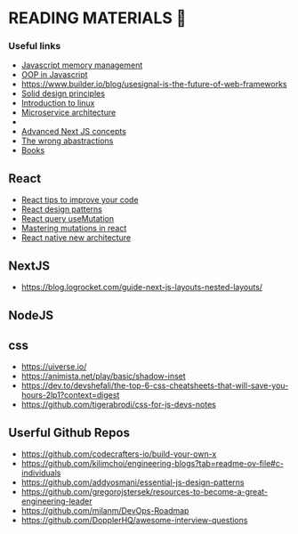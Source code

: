 # READING MATERIALS 📖

### Useful links
- <a href="https://itnext.io/javascript-memory-management-how-to-avoid-common-memory-leaks-and-improve-performance-c018dbbca954">Javascript memory management</a>
- <a href="https://www.freecodecamp.org/news/object-oriented-programming-javascript/">OOP in Javascript</a>
- https://www.builder.io/blog/usesignal-is-the-future-of-web-frameworks
- <a href="https://www.freecodecamp.org/news/solid-design-principles-in-software-development/">Solid design principles</a>
- <a href="https://www.freecodecamp.org/news/introduction-to-linux/">Introduction to linux</a>
- <a href="https://thenewstack.io/what-is-microservices-architecture/">Microservice architecture</a>
- <a href="https://cloudbytes.dev/aws-academy/how-to-install-and-run-wordpress-on-an-ec2-instance"></a>
- <a href="https://blog.devgenius.io/advanced-next-js-concepts-8439a8752597">Advanced Next JS concepts</a>
- <a href="https://sandimetz.com/blog/2016/1/20/the-wrong-abstraction">The wrong abastractions</a>
- <a href="https://github.com/EbookFoundation/free-programming-books">Books</a>

## React
- <a href="https://javascript.plainenglish.io/4-react-tips-to-instantly-improve-your-code-7456e028cfa3">React tips to improve your code</a>
- <a href="https://javascript.plainenglish.io/5-react-design-patterns-you-should-know-629030e2e2c7">React design patterns</a>
- <a href="https://profy.dev/article/react-query-usemutation">React query useMutation</a>
- <a href="https://tkdodo.eu/blog/mastering-mutations-in-react-query">Mastering mutations in react</a>
- <a href="https://medium.com/@mishraabhishek.11/react-native-new-architecture-937c76547b29">React native new architecture</a>

## NextJS
- https://blog.logrocket.com/guide-next-js-layouts-nested-layouts/

## NodeJS

## css
- https://uiverse.io/
- https://animista.net/play/basic/shadow-inset
- https://dev.to/devshefali/the-top-6-css-cheatsheets-that-will-save-you-hours-2lp1?context=digest
- https://github.com/tigerabrodi/css-for-js-devs-notes

## Userful Github Repos
- https://github.com/codecrafters-io/build-your-own-x
- https://github.com/kilimchoi/engineering-blogs?tab=readme-ov-file#c-individuals
- https://github.com/addyosmani/essential-js-design-patterns
- https://github.com/gregorojstersek/resources-to-become-a-great-engineering-leader
- https://github.com/milanm/DevOps-Roadmap
- https://github.com/DopplerHQ/awesome-interview-questions